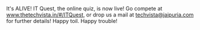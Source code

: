 It's ALIVE! IT Quest, the online quiz, is now live! Go compete at www.thetechvista.in/#/ITQuest, or drop us a mail at techvista@jaipuria.com for further details! Happy toil. Happy trouble!
